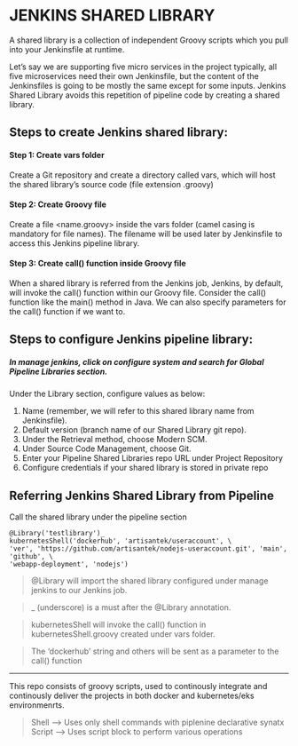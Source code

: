# JENKINS SHARED LIBRARY

A shared library is a collection of independent Groovy scripts which you pull into your Jenkinsfile at runtime.

Let’s say we are supporting five micro services in the project typically, all five microservices need their own Jenkinsfile, but the content of the Jenkinsfiles is going to be mostly the same except for some inputs. Jenkins Shared Library avoids this repetition of pipeline code by creating a shared library.

## Steps to create Jenkins shared library:

#### Step 1: Create vars folder

Create a Git repository and create a directory called vars, which will host the shared library’s source code (file extension .groovy)

#### Step 2: Create Groovy file

Create a file <name.groovy> inside the vars folder (camel casing is mandatory for file names). The filename will be used later by Jenkinsfile to access this Jenkins pipeline library.

#### Step 3: Create call() function inside Groovy file

When a shared library is referred from the Jenkins job, Jenkins, by default, will invoke the
call() function within our Groovy file. Consider the call() function like the main() method in Java. We can also specify parameters for the call() function if we want to.

## Steps to configure Jenkins pipeline library:

##### In manage jenkins, click on configure system and search for Global Pipeline Libraries section.

Under the Library section, configure values as below:

1. Name (remember, we will refer to this shared library name from Jenkinsfile).
2. Default version (branch name of our Shared Library git repo).
3. Under the Retrieval method, choose Modern SCM.
4. Under Source Code Management, choose Git.
5. Enter your Pipeline Shared Libraries repo URL under Project Repository
6. Configure credentials if your shared library is stored in private repo

## Referring Jenkins Shared Library from Pipeline
Call the shared library under the pipeline section

```
@Library('testlibrary')_
kubernetesShell('dockerhub', 'artisantek/useraccount', \
'ver', 'https://github.com/artisantek/nodejs-useraccount.git', 'main', 'github', \
'webapp-deployment', 'nodejs')
```


>@Library will import the shared library configured under manage jenkins to our Jenkins job.

>_ (underscore) is a must after the @Library annotation.

>kubernetesShell will invoke the call() function in kubernetesShell.groovy created under vars folder. 

>The ‘dockerhub’ string and others will be sent as a parameter to the call() function

---

This repo consists of groovy scripts, used to continously integrate and continously deliver the projects in both docker and kubernetes/eks environmenrts.

> Shell --> Uses only shell commands with piplenine declarative synatx
> Script --> Uses script block to perform various operations
